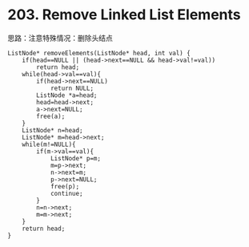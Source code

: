 # 203. Remove Linked List Elements
思路：注意特殊情况：删除头结点

    ListNode* removeElements(ListNode* head, int val) {
        if(head==NULL || (head->next==NULL && head->val!=val))
            return head;
        while(head->val==val){
            if(head->next==NULL)
                return NULL;
            ListNode *a=head;
            head=head->next;
            a->next=NULL;
            free(a);
        }
        ListNode* n=head;
        ListNode* m=head->next;
        while(m!=NULL){
            if(m->val==val){
                ListNode* p=m;
                m=p->next;
                n->next=m;
                p->next=NULL;
                free(p);
                continue;
            }
            n=n->next;
            m=m->next;
        }
        return head;
    }